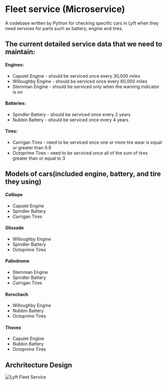 # Fleet service (Microservice)
A codebase written by Python for checking specific cars in Lyft when they need services for parts such as battery, engine and tires. 

<h2>The current detailed service data that we need to maintain:</h2>

<h4> Engines:</h4>
<ul>
  <li>Capulet Engine - should be serviced once every 30,000 miles</li>
  <li>Willoughby Engine - should be serviced once every 60,000 miles</li>
  <li>Sternman Engine - should be serviced only when the warning indicator is on</li>
</ul>

  
<h4> Batteries:</h4>
<ul>
  <li>Spindler Battery - should be serviced once every 2 years</li>
  <li>Nubbin Battery - should be serviced once every 4 years</li>
</ul>
  
<h4>Tires:</h4>
  <ul>
  <li>Carrigan Tires - need to be serviced once one or more tire wear is equal or greater than 0.9</li>
  <li>Octoprime Tires - need to be serviced once all of the sum of tires greater than or equal to 3</li>
  </ul>
  
<h2>Models of cars(included engine, battery, and tire they using)</h2>
<h4>Calliope</h4>
<ul>
  <li>Capulet Engine</li>
  <li>Spindler Battery</li>
  <li>Carrigan Tires</li>
 </ul>
<h4>Glissade</h4>
<ul>
  <li>Willoughby Engine</li>
  <li>Spindler Battery</li>
  <li>Octoprime Tires</li>
 </ul>
<h4>Palindrome</h4>
<ul>
  <li>Sternman Engine</li>
  <li>Spindler Battery</li>
  <li>Carrigan Tires</li>
  </ul>
  <h4>Rorschach</h4>
  <ul>
  <li>Willoughby Engine</li>
  <li> Nubbin Battery</li>
  <li>Octoprime Tires</li>
  </ul>
<h4>Thovex</h4>
<ul>
  <li>Capulet Engine</li>
  <li>Nubbin Battery</li>
  <li>Octoprime Tires</li>
</ul>
  
  
<h2>Archritecture Design</h2>

![Lyft Fleet Service](https://user-images.githubusercontent.com/27200158/185296227-093ee6e1-7038-486d-bb33-4d6dff5478a2.png)

